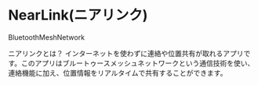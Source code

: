 # NearLink(ニアリンク)
BluetoothMeshNetwork

ニアリンクとは？ 
インターネットを使わずに連絡や位置共有が取れるアプリです。このアプリはブルートゥースメッシュネットワークという通信技術を使い、連絡機能に加え、位置情報をリアルタイムで共有することができます。

